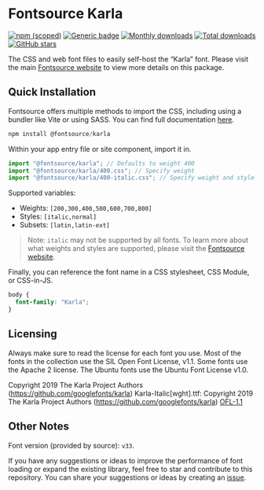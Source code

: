 # Fontsource Karla

[![npm (scoped)](https://img.shields.io/npm/v/@fontsource/karla?color=brightgreen)](https://www.npmjs.com/package/@fontsource/karla) [![Generic badge](https://img.shields.io/badge/fontsource-passing-brightgreen)](https://github.com/fontsource/fontsource) [![Monthly downloads](https://badgen.net/npm/dm/@fontsource/karla)](https://github.com/fontsource/fontsource) [![Total downloads](https://badgen.net/npm/dt/@fontsource/karla)](https://github.com/fontsource/fontsource) [![GitHub stars](https://img.shields.io/github/stars/fontsource/fontsource.svg?style=social&label=Star)](https://github.com/fontsource/fontsource/stargazers)

The CSS and web font files to easily self-host the “Karla” font. Please visit the main [Fontsource website](https://fontsource.org/fonts/karla) to view more details on this package.

## Quick Installation

Fontsource offers multiple methods to import the CSS, including using a bundler like Vite or using SASS. You can find full documentation [here](https://fontsource.org/docs/getting-started/introduction).

```javascript
npm install @fontsource/karla
```

Within your app entry file or site component, import it in.

```javascript
import "@fontsource/karla"; // Defaults to weight 400
import "@fontsource/karla/400.css"; // Specify weight
import "@fontsource/karla/400-italic.css"; // Specify weight and style
```

Supported variables:
- Weights: `[200,300,400,500,600,700,800]`
- Styles: `[italic,normal]`
- Subsets: `[latin,latin-ext]`

> Note: `italic` may not be supported by all fonts. To learn more about what weights and styles are supported, please visit the [Fontsource website](https://fontsource.org/fonts/karla).

Finally, you can reference the font name in a CSS stylesheet, CSS Module, or CSS-in-JS.

```css
body {
  font-family: "Karla";
}
```

## Licensing
Always make sure to read the license for each font you use. Most of the fonts in the collection use the SIL Open Font License, v1.1. Some fonts use the Apache 2 license. The Ubuntu fonts use the Ubuntu Font License v1.0.

Copyright 2019 The Karla Project Authors (https://github.com/googlefonts/karla) Karla-Italic[wght].ttf: Copyright 2019 The Karla Project Authors (https://github.com/googlefonts/karla)
[OFL-1.1](https://openfontlicense.org)

## Other Notes
Font version (provided by source): `v33`.

If you have any suggestions or ideas to improve the performance of font loading or expand the existing library, feel free to star and contribute to this repository. You can share your suggestions or ideas by creating an [issue](https://github.com/fontsource/fontsource/issues).